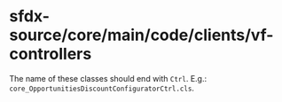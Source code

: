 # sfdx-source/core/main/code/clients/vf-controllers
The name of these classes should end with `Ctrl`. E.g.: `core_OpportunitiesDiscountConfiguratorCtrl.cls`.